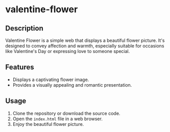 # valentine-flower
## Description
Valentine Flower is a simple web that displays a beautiful flower picture. 
It's designed to convey affection and warmth, especially suitable for occasions like Valentine's Day or expressing love to someone special.

## Features
- Displays a captivating flower image.
- Provides a visually appealing and romantic presentation.



## Usage
1. Clone the repository or download the source code.
2. Open the `index.html` file in a web browser.
3. Enjoy the beautiful flower picture. 

